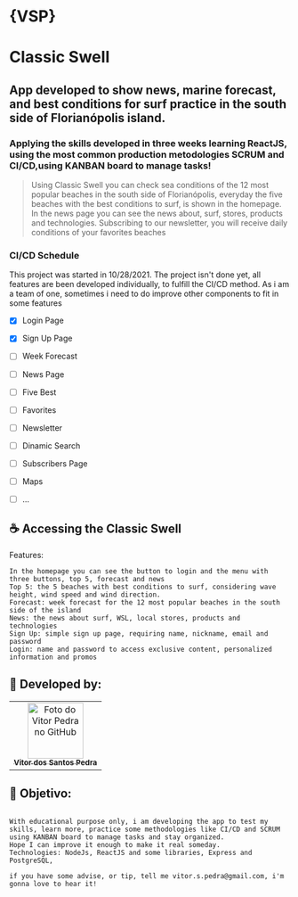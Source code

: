 # {VSP}
# Classic Swell
## App developed to show news, marine forecast, and best conditions for surf practice in the south side of Florianópolis island.
### Applying the skills developed in three weeks learning ReactJS, using the most common production metodologies SCRUM and CI/CD,using KANBAN board to manage tasks!





> Using Classic Swell you can check sea conditions of the 12 most popular beaches in the south side of Florianópolis, everyday the five beaches with the best conditions to surf,
> is shown in the homepage.
> In the news page you can see the news about, surf, stores, products and technologies.
> Subscribing to our newsletter, you will receive daily conditions of your favorites beaches

### CI/CD Schedule
This project was started in 10/28/2021. 
The project isn't done yet, all features are been developed individually, to fulfill the CI/CD method. 
As i am a team of one, sometimes i need to do improve other components to fit in some features
- [x] Login Page
- [x] Sign Up Page
- [ ] Week Forecast
- [ ] News Page
- [ ] Five Best
- [ ] Favorites
- [ ] Newsletter
- [ ] Dinamic Search
- [ ] Subscribers Page
- [ ] Maps
- [ ] ...


## ☕ Accessing the Classic Swell

Features:

```
In the homepage you can see the button to login and the menu with three buttons, top 5, forecast and news
Top 5: the 5 beaches with best conditions to surf, considering wave height, wind speed and wind direction.
Forecast: week forecast for the 12 most popular beaches in the south side of the island
News: the news about surf, WSL, local stores, products and technologies
Sign Up: simple sign up page, requiring name, nickname, email and password
Login: name and password to access exclusive content, personalized information and promos
```




## 🤝 Developed by:

<table>
  <tr>
    <td align="center">
      <a href="#">
        <img src="https://pt.gravatar.com/avatar/f0a681d3c89a0d7051ad5519d053b9e3" width="100px;" alt="Foto do Vitor Pedra no GitHub"/><br>
        <sub>
          <b>Vitor dos Santos Pedra</b>
        </sub>
      </a>
    </td>
  </tr>
</table>



## 🤝 Objetivo:

```

With educational purpose only, i am developing the app to test my skills, learn more, practice some methodologies like CI/CD and SCRUM
using KANBAN board to manage tasks and stay organized.
Hope I can improve it enough to make it real someday.
Technologies: NodeJs, ReactJS and some libraries, Express and PostgreSQL,

```

```
if you have some advise, or tip, tell me vitor.s.pedra@gmail.com, i'm gonna love to hear it!
```
